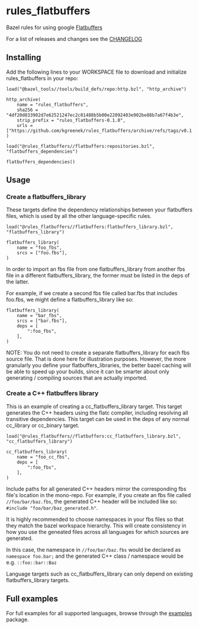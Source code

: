 # rules_flatbuffers

Bazel rules for using google [Flatbuffers](https://github.com/google/flatbuffers)

For a list of releases and changes see the [CHANGELOG](CHANGELOG.md)

## Installing

Add the following lines to your WORKSPACE file to download and initialize rules_flatbuffers in your repo:

```bzl
load("@bazel_tools//tools/build_defs/repo:http.bzl", "http_archive")

http_archive(
    name = "rules_flatbuffers",
    sha256 = "4df20d833902d7e62521247ec2c01488b5b00e22092403e902be88b7a67f4b3e",
    strip_prefix = "rules_flatbuffers-0.1.0",
    urls = ["https://github.com/kgreenek/rules_flatbuffers/archive/refs/tags/v0.1.0.tar.gz"],
)

load("@rules_flatbuffers//flatbuffers:repositories.bzl", "flatbuffers_dependencies")

flatbuffers_dependencies()
```

## Usage

### Create a flatbuffers_library

These targets define the dependency relationships between your flatbuffers files, which is used by all the other language-specific rules.

```bzl
load("@rules_flatbuffers//flatbuffers:flatbuffers_library.bzl", "flatbuffers_library")

flatbuffers_library(
    name = "foo_fbs",
    srcs = ["foo.fbs"],
)
```

In order to import an fbs file from one flatbuffers_library from another fbs file in a different flatbuffers_library, the former must be listed in the deps of the latter.

For example, if we create a second fbs file called bar.fbs that includes foo.fbs, we might define a flatbuffers_library like so:

```bzl
flatbuffers_library(
    name = "bar_fbs",
    srcs = ["bar.fbs"],
    deps = [
        ":foo_fbs",
    ],
)
```

NOTE: You do not need to create a separate flatbuffers_library for each fbs source file. That is done here for illustration purposes. However, the more granularly you define your flatbuffers_libraries, the better bazel caching will be able to speed up your builds, since it can be smarter about only generating / compiling sources that are actually imported. 

### Create a C++ flatbuffers library

This is an example of creating a cc_flatbuffers_library target. This target generates the C++ headers using the flatc compiler, including resolving all transitive dependencies. This target can be used in the deps of any normal cc_library or cc_binary target.

```bzl
load("@rules_flatbuffers//flatbuffers:cc_flatbuffers_library.bzl", "cc_flatbuffers_library")

cc_flatbuffers_library(
    name = "foo_cc_fbs",
    deps = [
        ":foo_fbs",
    ],
)
```

Include paths for all generated C++ headers mirror the corresponding fbs file's location in the mono-repo. For example, if you create an fbs file called `//foo/bar/baz.fbs`, the generated C++ header will be included like so: `#include "foo/bar/baz_generated.h"`.

It is highly recommended to choose namespaces in your fbs files so that they match the bazel workspace hierarchy. This will create consistency in how you use the geneated files across all languages for which sources are generated.

In this case, the namespace in `//foo/bar/baz.fbs` would be declared as `namespace foo.bar;` and the generated C++ class / namespace would be e.g. `::foo::bar::Baz`

Language targets such as cc_flatbuffers_library can only depend on existing flatbuffers_library targets.

## Full examples

For full examples for all supported languages, browse through the [examples](examples) package.
